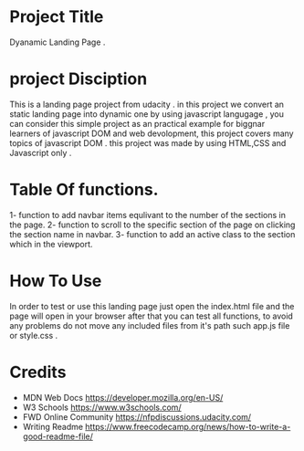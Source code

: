 # Project Title 
Dyanamic Landing Page .

# project Disciption
This is a landing page project from udacity . in this project we convert an static landing page into dynamic one 
by using javascript langugage , you can consider this simple project as an practical example for biggnar learners of javascript DOM and web devolopment,
this project covers many topics of javascript DOM . this project was made by using HTML,CSS and Javascript only .

# Table Of functions.
1- function to add navbar items equlivant to the number of the sections in the page.
2- function to scroll to the specific section of the page on clicking the section name in navbar. 
3- function to add an active class to the section which in the viewport.

# How To Use 
In order to test or use this landing page just open the index.html file and the page will open in your browser after that you can test all functions, to avoid any problems do not move any included files from it's path such app.js file or style.css .

# Credits 
- MDN Web Docs https://developer.mozilla.org/en-US/
- W3 Schools https://www.w3schools.com/
- FWD Online Community https://nfpdiscussions.udacity.com/
- Writing Readme https://www.freecodecamp.org/news/how-to-write-a-good-readme-file/
